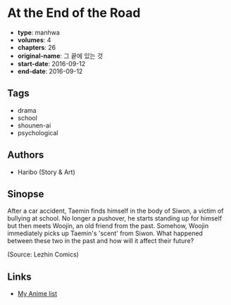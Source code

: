 # At the End of the Road

-   **type**: manhwa
-   **volumes**: 4
-   **chapters**: 26
-   **original-name**: 그 끝에 있는 것
-   **start-date**: 2016-09-12
-   **end-date**: 2016-09-12

## Tags

-   drama
-   school
-   shounen-ai
-   psychological

## Authors

-   Haribo (Story & Art)

## Sinopse

After a car accident, Taemin finds himself in the body of Siwon, a victim of bullying at school. No longer a pushover, he starts standing up for himself but then meets Woojin, an old friend from the past. Somehow, Woojin immediately picks up Taemin's 'scent' from Siwon. What happened between these two in the past and how will it affect their future?

(Source: Lezhin Comics)

## Links

-   [My Anime list](https://myanimelist.net/manga/118728/At_the_End_of_the_Road)
